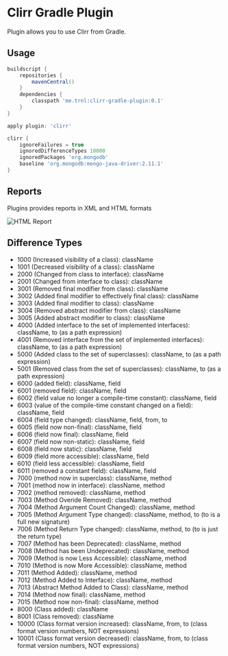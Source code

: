 Clirr Gradle Plugin
===================

Plugin allows you to use Clirr from Gradle.

Usage
-----

```groovy
buildscript {
    repositories {
        mavenCentral()
    }
    dependencies {
        classpath 'me.trnl:clirr-gradle-plugin:0.1'
    }
}

apply plugin: 'clirr'

clirr {
    ignoreFailures = true
    ignoredDifferenceTypes 10000
    ignoredPackages 'org.mongodb'
    baseline 'org.mongodb:mongo-java-driver:2.11.1'
}
```

Reports
-------
Plugins provides reports in XML and HTML formats

![HTML Report](http://f.cl.ly/items/1A0r1J3O2G1a0z421Q29/Image%202013.06.07%203%3A19%3A46%20PM.png)

Difference Types
----------------

- 1000 (Increased visibility of a class): className
- 1001 (Decreased visibility of a class): className
- 2000 (Changed from class to interface): className
- 2001 (Changed from interface to class): className
- 3001 (Removed final modifier from class): className
- 3002 (Added final modifier to effectively final class): className
- 3003 (Added final modifier to class): className
- 3004 (Removed abstract modifier from class): className
- 3005 (Added abstract modifier to class): className
- 4000 (Added interface to the set of implemented interfaces): className, to (as a path expression)
- 4001 (Removed interface from the set of implemented interfaces): className, to (as a path expression)
- 5000 (Added class to the set of superclasses): className, to (as a path expression)
- 5001 (Removed class from the set of superclasses): className, to (as a path expression)
- 6000 (added field): className, field
- 6001 (removed field): className, field
- 6002 (field value no longer a compile-time constant): className, field
- 6003 (value of the compile-time constant changed on a field): className, field
- 6004 (field type changed): className, field, from, to
- 6005 (field now non-final): className, field
- 6006 (field now final): className, field
- 6007 (field now non-static): className, field
- 6008 (field now static): className, field
- 6009 (field more accessible): className, field
- 6010 (field less accessible): className, field
- 6011 (removed a constant field): className, field
- 7000 (method now in superclass): className, method
- 7001 (method now in interface): className, method
- 7002 (method removed): className, method
- 7003 (Method Overide Removed): className, method
- 7004 (Method Argument Count Changed): className, method
- 7005 (Method Argument Type changed): className, method, to (to is a full new signature)
- 7006 (Method Return Type changed): className, method, to (to is just the return type)
- 7007 (Method has been Deprecated): className, method
- 7008 (Method has been Undeprecated): className, method
- 7009 (Method is now Less Accessible): className, method
- 7010 (Method is now More Accessible): className, method
- 7011 (Method Added): className, method
- 7012 (Method Added to Interface): className, method
- 7013 (Abstract Method Added to Class): className, method
- 7014 (Method now final): className, method
- 7015 (Method now non-final): className, method
- 8000 (Class added): className
- 8001 (Class removed): className
- 10000 (Class format version increased): className, from, to (class format version numbers, NOT expressions)
- 10001 (Class format version decreased): className, from, to (class format version numbers, NOT expressions)



